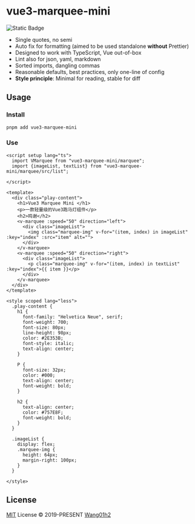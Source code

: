 # vue3-marquee-mini

![Static Badge](https://img.shields.io/badge/npm-v1.0.0-red)


- Single quotes, no semi
- Auto fix for formatting (aimed to be used standalone **without** Prettier)
- Designed to work with TypeScript, Vue out-of-box
- Lint also for json, yaml, markdown
- Sorted imports, dangling commas
- Reasonable defaults, best practices, only one-line of config
- **Style principle**: Minimal for reading, stable for diff

## Usage

### Install

```bash
pnpm add vue3-marquee-mini
```

### Use 

```vue
<script setup lang="ts">
  import VMarquee from "vue3-marquee-mini/marquee";
  import {imageList, textList} from "vue3-marquee-mini/marquee/src/list";

</script>

<template>
  <div class="play-content">
    <h1>Vue3 Marquee Mini </h1>
    <p>一款轻量级的Vue3跑马灯组件</p>
    <h2>鸣谢</h2>
    <v-marquee :speed="50" direction="left">
      <div class="imageList">
        <img class="marquee-img" v-for="(item, index) in imageList" :key="index" :src="item" alt="">
      </div>
    </v-marquee>
    <v-marquee :speed="50" direction="right">
      <div class="imageList">
        <p class="marquee-img" v-for="(item, index) in textList" :key="index">{{ item }}</p>
      </div>
    </v-marquee>
  </div>
</template>

<style scoped lang="less">
  .play-content {
    h1 {
      font-family: "Helvetica Neue", serif;
      font-weight: 700;
      font-size: 80px;
      line-height: 98px;
      color: #2E353B;
      font-style: italic;
      text-align: center;
    }

    P {
      font-size: 32px;
      color: #000;
      text-align: center;
      font-weight: bold;
    }

    h2 {
      text-align: center;
      color: #757E8F;
      font-weight: bold;
    }
  }

  .imageList {
    display: flex;
    .marquee-img {
      height: 64px;
      margin-right: 100px;
    }
  }

</style>

```


## License

[MIT](./LICENSE) License &copy; 2019-PRESENT [Wang01h2](https://github.com/wang01h2)
